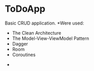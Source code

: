 # ToDoApp
Basic CRUD application.
*Were used:
- The Clean Architecture
- The Model-View-ViewModel Pattern
- Dagger
- Room
- Coroutines
*
